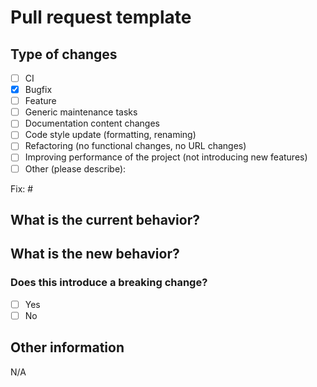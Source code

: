# Pull request template

<!--- Please provide a general summary of your changes in the title above -->

## Type of changes

<!-- Please try to limit your pull request to one type; submit multiple pull requests if needed. -->

- [ ] CI
- [x] Bugfix
- [ ] Feature
- [ ] Generic maintenance tasks
- [ ] Documentation content changes
- [ ] Code style update (formatting, renaming)
- [ ] Refactoring (no functional changes, no URL changes)
- [ ] Improving performance of the project (not introducing new features)
- [ ] Other (please describe):

Fix: #

## What is the current behavior?

<!-- Please describe the current behavior that you are modifying or linking to a relevant issue. -->

## What is the new behavior?

<!-- Please describe the behavior or changes that are being added by this PR. -->

### Does this introduce a breaking change?

- [ ] Yes
- [ ] No

<!-- If this does introduce a breaking change, please describe the impact and migration path for existing applications below. -->

## Other information

<!-- Any other information that is important to this PR, such as screenshots of how the component looks before and after the change. -->

N/A
